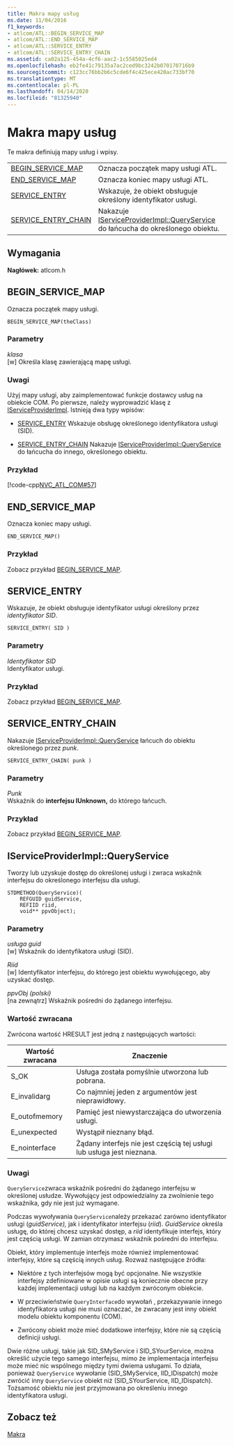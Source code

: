 ```yaml
---
title: Makra mapy usług
ms.date: 11/04/2016
f1_keywords:
- atlcom/ATL::BEGIN_SERVICE_MAP
- atlcom/ATL::END_SERVICE_MAP
- atlcom/ATL::SERVICE_ENTRY
- atlcom/ATL::SERVICE_ENTRY_CHAIN
ms.assetid: ca02a125-454a-4cf6-aac2-1c5585025ed4
ms.openlocfilehash: eb2fe41c79135a7ac2ced9bc3242b070170716b9
ms.sourcegitcommit: c123cc76bb2b6c5cde6f4c425ece420ac733bf70
ms.translationtype: MT
ms.contentlocale: pl-PL
ms.lasthandoff: 04/14/2020
ms.locfileid: "81325940"
---
```

# <a name="service-map-macros"></a>Makra mapy usług

Te makra definiują mapy usług i wpisy.

|||
|-|-|
|[BEGIN_SERVICE_MAP](#begin_service_map)|Oznacza początek mapy usługi ATL.|
|[END_SERVICE_MAP](#end_service_map)|Oznacza koniec mapy usługi ATL.|
|[SERVICE_ENTRY](#service_entry)|Wskazuje, że obiekt obsługuje określony identyfikator usługi.|
|[SERVICE_ENTRY_CHAIN](#service_entry_chain)|Nakazuje [IServiceProviderImpl::QueryService](#queryservice) do łańcucha do określonego obiektu.|

## <a name="requirements"></a>Wymagania

**Nagłówek:** atlcom.h

## <a name="begin_service_map"></a><a name="begin_service_map"></a>BEGIN_SERVICE_MAP

Oznacza początek mapy usługi.

```
BEGIN_SERVICE_MAP(theClass)
```

### <a name="parameters"></a>Parametry

*klasa*<br/>
[w] Określa klasę zawierającą mapę usługi.

### <a name="remarks"></a>Uwagi

Użyj mapy usługi, aby zaimplementować funkcje dostawcy usług na obiekcie COM. Po pierwsze, należy wyprowadzić klasę z [IServiceProviderImpl](../../atl/reference/iserviceproviderimpl-class.md). Istnieją dwa typy wpisów:

- [SERVICE_ENTRY](#service_entry)   Wskazuje obsługę określonego identyfikatora usługi (SID).

- [SERVICE_ENTRY_CHAIN](#service_entry_chain)   Nakazuje [IServiceProviderImpl::QueryService](#queryservice) do łańcucha do innego, określonego obiektu.

### <a name="example"></a>Przykład

[!code-cpp[NVC_ATL_COM#57](../../atl/codesnippet/cpp/service-map-macros_1.h)]

## <a name="end_service_map"></a><a name="end_service_map"></a>END_SERVICE_MAP

Oznacza koniec mapy usługi.

```
END_SERVICE_MAP()
```

### <a name="example"></a>Przykład

Zobacz przykład [BEGIN_SERVICE_MAP](#begin_service_map).

## <a name="service_entry"></a><a name="service_entry"></a>SERVICE_ENTRY

Wskazuje, że obiekt obsługuje identyfikator usługi określony przez *identyfikator SID*.

```
SERVICE_ENTRY( SID )
```

### <a name="parameters"></a>Parametry

*Identyfikator SID*<br/>
Identyfikator usługi.

### <a name="example"></a>Przykład

Zobacz przykład [BEGIN_SERVICE_MAP](#begin_service_map).

## <a name="service_entry_chain"></a><a name="service_entry_chain"></a>SERVICE_ENTRY_CHAIN

Nakazuje [IServiceProviderImpl::QueryService](#queryservice) łańcuch do obiektu określonego przez *punk*.

```
SERVICE_ENTRY_CHAIN( punk )
```

### <a name="parameters"></a>Parametry

*Punk*<br/>
Wskaźnik do **interfejsu IUnknown,** do którego łańcuch.

### <a name="example"></a>Przykład

Zobacz przykład [BEGIN_SERVICE_MAP](#begin_service_map).

## <a name="iserviceproviderimplqueryservice"></a><a name="queryservice"></a>IServiceProviderImpl::QueryService

Tworzy lub uzyskuje dostęp do określonej usługi i zwraca wskaźnik interfejsu do określonego interfejsu dla usługi.

```
STDMETHOD(QueryService)(
    REFGUID guidService,
    REFIID riid,
    void** ppvObject);
```

### <a name="parameters"></a>Parametry

*usługa guid*<br/>
[w] Wskaźnik do identyfikatora usługi (SID).

*Riid*<br/>
[w] Identyfikator interfejsu, do którego jest obiektu wywołującego, aby uzyskać dostęp.

*ppvObj (polski)*<br/>
[na zewnątrz] Wskaźnik pośredni do żądanego interfejsu.

### <a name="return-value"></a>Wartość zwracana

Zwrócona wartość HRESULT jest jedną z następujących wartości:

|Wartość zwracana|Znaczenie|
|------------------|-------------|
|S_OK|Usługa została pomyślnie utworzona lub pobrana.|
|E_invalidarg|Co najmniej jeden z argumentów jest nieprawidłowy.|
|E_outofmemory|Pamięć jest niewystarczająca do utworzenia usługi.|
|E_unexpected|Wystąpił nieznany błąd.|
|E_nointerface|Żądany interfejs nie jest częścią tej usługi lub usługa jest nieznana.|

### <a name="remarks"></a>Uwagi

`QueryService`zwraca wskaźnik pośredni do żądanego interfejsu w określonej usłudze. Wywołujący jest odpowiedzialny za zwolnienie tego wskaźnika, gdy nie jest już wymagane.

Podczas wywoływania `QueryService`należy przekazać zarówno identyfikator usługi (*guidService),* jak i identyfikator interfejsu (*riid*). *GuidService* określa usługę, do której chcesz uzyskać dostęp, a *riid* identyfikuje interfejs, który jest częścią usługi. W zamian otrzymasz wskaźnik pośredni do interfejsu.

Obiekt, który implementuje interfejs może również implementować interfejsy, które są częścią innych usług. Rozważ następujące źródła:

- Niektóre z tych interfejsów mogą być opcjonalne. Nie wszystkie interfejsy zdefiniowane w opisie usługi są koniecznie obecne przy każdej implementacji usługi lub na każdym zwróconym obiekcie.

- W przeciwieństwie `QueryInterface`do wywołań , przekazywanie innego identyfikatora usługi nie musi oznaczać, że zwracany jest inny obiekt modelu obiektu komponentu (COM).

- Zwrócony obiekt może mieć dodatkowe interfejsy, które nie są częścią definicji usługi.

Dwie różne usługi, takie jak SID_SMyService i SID_SYourService, można określić użycie tego samego interfejsu, mimo że implementacja interfejsu może mieć nic wspólnego między tymi dwiema usługami. To działa, ponieważ `QueryService` wywołanie (SID_SMyService, IID_IDispatch) może zwrócić inny `QueryService` obiekt niż (SID_SYourService, IID_IDispatch). Tożsamość obiektu nie jest przyjmowana po określeniu innego identyfikatora usługi.

## <a name="see-also"></a>Zobacz też

[Makra](../../atl/reference/atl-macros.md)
